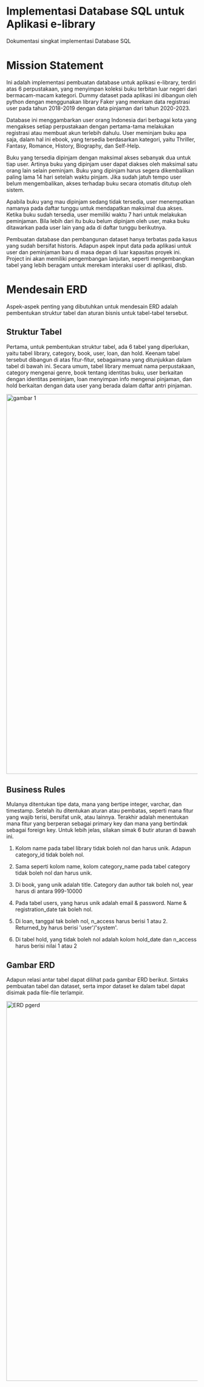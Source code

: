 # Implementasi Database SQL untuk Aplikasi e-library
Dokumentasi singkat implementasi Database SQL

# Mission Statement

Ini adalah implementasi pembuatan database untuk aplikasi e-library, terdiri atas 6 perpustakaan, yang menyimpan koleksi buku terbitan luar negeri dari bermacam-macam kategori. Dummy dataset pada aplikasi ini dibangun oleh python dengan menggunakan library Faker yang merekam data registrasi user pada tahun 2018-2019 dengan data pinjaman dari tahun 2020-2023. 

Database ini menggambarkan user orang Indonesia dari berbagai kota yang mengakses setiap perpustakaan dengan pertama-tama melakukan registrasi atau membuat akun terlebih dahulu. User meminjam buku apa saja, dalam hal ini ebook, yang tersedia berdasarkan kategori, yaitu Thriller, Fantasy, Romance, History, Biography, dan Self-Help.

Buku yang tersedia dipinjam dengan maksimal akses sebanyak dua untuk tiap user. Artinya buku yang dipinjam user dapat diakses oleh maksimal satu orang lain selain peminjam. Buku yang dipinjam harus segera dikembalikan paling lama 14 hari setelah waktu pinjam. Jika sudah jatuh tempo user belum mengembalikan, akses terhadap buku secara otomatis ditutup oleh sistem. 

Apabila buku yang mau dipinjam sedang tidak tersedia, user menempatkan namanya pada daftar tunggu untuk mendapatkan maksimal dua akses. Ketika buku sudah tersedia, user memiliki waktu 7 hari untuk melakukan peminjaman. Bila lebih dari itu buku belum dipinjam oleh user, maka buku ditawarkan pada user lain yang ada di daftar tunggu berikutnya. 

Pembuatan database dan pembangunan dataset hanya terbatas pada kasus yang sudah bersifat historis. Adapun aspek input data pada aplikasi untuk user dan peminjaman baru di masa depan di luar kapasitas proyek ini. Project ini akan memiliki pengembangan lanjutan, seperti mengembangkan tabel yang lebih beragam untuk merekam interaksi user di aplikasi, dlsb.

# Mendesain ERD
Aspek-aspek penting yang dibutuhkan untuk mendesain ERD adalah pembentukan struktur tabel dan aturan bisnis untuk tabel-tabel tersebut. 

## Struktur Tabel
Pertama, untuk pembentukan struktur tabel, ada 6 tabel yang diperlukan, yaitu tabel library, category, book, user, loan, dan hold. Keenam tabel tersebut dibangun di atas fitur-fitur, sebagaimana yang ditunjukkan dalam tabel di bawah ini. Secara umum, tabel library memuat nama perpustakaan, category mengenai genre, book tentang identitas buku, user berkaitan dengan identitas peminjam, loan menyimpan info mengenai pinjaman, dan hold berkaitan dengan data user yang berada dalam daftar antri pinjaman. 

<img width="1000" alt="gambar 1" src="https://github.com/fandisnggarang/generating_elibrary_dataset/assets/141505705/f37ad804-60b4-4fb8-b4a3-0c4b7e666845">

## Business Rules

Mulanya ditentukan tipe data, mana yang bertipe integer, varchar, dan timestamp. Setelah itu ditentukan aturan atau pembatas, seperti mana fitur yang wajib terisi, bersifat unik, atau lainnya. Terakhir adalah menentukan mana fitur yang berperan sebagai primary key dan mana yang bertindak sebagai foreign key. Untuk lebih jelas, silakan simak 6 butir aturan di bawah ini. 

1. Kolom name pada tabel library tidak boleh nol dan harus unik. Adapun category_id tidak boleh nol. 

2. Sama seperti kolom name, kolom category_name pada tabel category tidak boleh nol dan harus unik. 

3. Di book, yang unik adalah title. Category dan author tak boleh nol, year harus di antara 999-10000

4. Pada tabel users, yang harus unik adalah email & password. Name & registration_date tak boleh nol. 

5. Di loan, tanggal tak boleh nol, n_access harus berisi 1 atau 2. Returned_by harus berisi 'user'/'system'. 

6. Di tabel hold, yang tidak boleh nol adalah kolom hold_date dan n_access harus berisi nilai 1 atau 2

## Gambar ERD
Adapun relasi antar tabel dapat dilihat pada gambar ERD berikut. Sintaks pembuatan tabel dan dataset, serta impor dataset ke dalam tabel dapat disimak pada file-file terlampir. 

<img width="1000" alt="ERD pgerd" src="https://github.com/fandisnggarang/generating_elibrary_dataset/assets/141505705/bdc5e602-bad3-44e7-b53d-2b5c8da2aeca">

